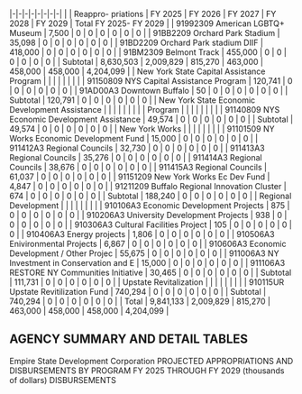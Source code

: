 |-|-|-|-|-|-|-|-|
| | Reappro-  priations | FY 2025 | FY 2026 | FY 2027 | FY 2028 | FY 2029 | Total FY 2025- FY 2029 |
| 91992309 American LGBTQ+ Museum | 7,500 | 0 | 0 | 0 | 0 | 0 | 0 |
| 91BB2209 Orchard Park Stadium | 35,098 | 0 | 0 | 0 | 0 | 0 | 0 |
| 91BD2209 Orchard Park stadium DIIF | 418,000 | 0 | 0 | 0 | 0 | 0 | 0 |
| 91BM2309 Belmont Track | 455,000 | 0 | 0 | 0 | 0 | 0 | 0 |
| Subtotal | 8,630,503 | 2,009,829 | 815,270 | 463,000 | 458,000 | 458,000 | 4,204,099 |
| New York State Capital Assistance Program | | | | | | | |
| 91150809 NYS Capital Assistance Program | 120,741 | 0 | 0 | 0 | 0 | 0 | 0 |
| 91AD00A3 Downtown Buffalo | 50 | 0 | 0 | 0 | 0 | 0 | 0 |
| Subtotal | 120,791 | 0 | 0 | 0 | 0 | 0 | 0 |
| New York State Economic Development Assistance | | | | | | | |
| Program | | | | | | | |
| 91140809 NYS Economic Development Assistance | 49,574 | 0 | 0 | 0 | 0 | 0 | 0 |
| Subtotal | 49,574 | 0 | 0 | 0 | 0 | 0 | 0 |
| New York Works | | | | | | | |
| 91101509 NY Works Economic Development Fund | 15,000 | 0 | 0 | 0 | 0 | 0 | 0 |
| 911412A3 Regional Councils | 32,730 | 0 | 0 | 0 | 0 | 0 | 0 |
| 911413A3 Regional Councils | 35,276 | 0 | 0 | 0 | 0 | 0 | 0 |
| 911414A3 Regional Councils | 38,676 | 0 | 0 | 0 | 0 | 0 | 0 |
| 911415A3 Regional Councils | 61,037 | 0 | 0 | 0 | 0 | 0 | 0 |
| 91151209 New York Works Ec Dev Fund | 4,847 | 0 | 0 | 0 | 0 | 0 | 0 |
| 91211209 Buffalo Regional Innovation Cluster | 674 | 0 | 0 | 0 | 0 | 0 | 0 |
| Subtotal | 188,240 | 0 | 0 | 0 | 0 | 0 | 0 |
| Regional Development | | | | | | | |
| 910106A3 Economic Development Projects | 875 | 0 | 0 | 0 | 0 | 0 | 0 |
| 910206A3 University Development Projects | 938 | 0 | 0 | 0 | 0 | 0 | 0 |
| 910306A3 Cultural Facilities Project | 105 | 0 | 0 | 0 | 0 | 0 | 0 |
| 910406A3 Energy projects | 1,806 | 0 | 0 | 0 | 0 | 0 | 0 |
| 910506A3 Enivironmental Projects | 6,867 | 0 | 0 | 0 | 0 | 0 | 0 |
| 910606A3 Economic Development / Other Projec | 55,675 | 0 | 0 | 0 | 0 | 0 | 0 |
| 911006A3 NY Investment in Conservation and E | 15,000 | 0 | 0 | 0 | 0 | 0 | 0 |
| 911106A3 RESTORE NY Communities Initiative | 30,465 | 0 | 0 | 0 | 0 | 0 | 0 |
| Subtotal | 111,731 | 0 | 0 | 0 | 0 | 0 | 0 |
| Upstate Revitalization | | | | | | | |
| 910115UR Upstate Revitilization Fund | 740,294 | 0 | 0 | 0 | 0 | 0 | 0 |
| Subtotal | 740,294 | 0 | 0 | 0 | 0 | 0 | 0 |
| Total | 9,841,133 | 2,009,829 | 815,270 | 463,000 | 458,000 | 458,000 | 4,204,099 |

## **AGENCY SUMMARY AND DETAIL TABLES**

Empire State Development Corporation PROJECTED APPROPRIATIONS AND DISBURSEMENTS BY PROGRAM FY 2025 THROUGH FY 2029 (thousands of dollars) DISBURSEMENTS